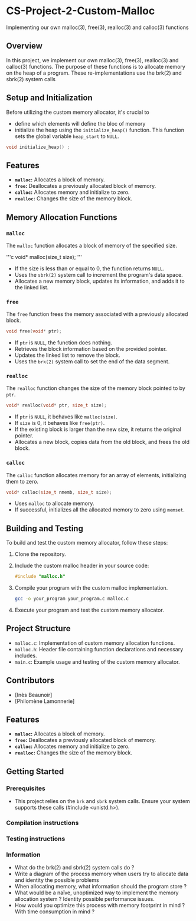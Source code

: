 # CS-Project-2-Custom-Malloc
Implementing our own malloc(3), free(3), realloc(3) and calloc(3)  functions

## Overview

In this project, we implement our own malloc(3), free(3), realloc(3) and calloc(3) functions. The purpose of these functions is to allocate memory on the heap of a program. These re-implementations use the brk(2) and sbrk(2) system calls

## Setup and Initialization

Before utilizing the custom memory allocator, it's crucial to
- define which elements will define the bloc of memory
- initialize the heap using the `initialize_heap()` function. This function sets the global variable `heap_start` to `NULL`.
```c
void initialize_heap() ;
```

## Features

- **`malloc`:** Allocates a block of memory.
- **`free`:** Deallocates a previously allocated block of memory.
- **`calloc`:** Allocates memory and initialize to zero.
- **`realloc`:** Changes the size of the memory block.

## Memory Allocation Functions

### `malloc`

The `malloc` function allocates a block of memory of the specified size.

'''c
void* malloc(size_t size);
'''

- If the size is less than or equal to 0, the function returns `NULL`.
- Uses the `sbrk(2)` system call to increment the program's data space.
- Allocates a new memory block, updates its information, and adds it to the linked list.

### `free`

The `free` function frees the memory associated with a previously allocated block.

```c
void free(void* ptr);
```

- If `ptr` is `NULL`, the function does nothing.
- Retrieves the block information based on the provided pointer.
- Updates the linked list to remove the block.
- Uses the `brk(2)` system call to set the end of the data segment.

### `realloc`

The `realloc` function changes the size of the memory block pointed to by `ptr`.

```c
void* realloc(void* ptr, size_t size);
```

- If `ptr` is `NULL`, it behaves like `malloc(size)`.
- If `size` is 0, it behaves like `free(ptr)`.
- If the existing block is larger than the new size, it returns the original pointer.
- Allocates a new block, copies data from the old block, and frees the old block.

### `calloc`

The `calloc` function allocates memory for an array of elements, initializing them to zero.

```c
void* calloc(size_t nmemb, size_t size);
```

- Uses `malloc` to allocate memory.
- If successful, initializes all the allocated memory to zero using `memset`.

## Building and Testing

To build and test the custom memory allocator, follow these steps:

1. Clone the repository.
2. Include the custom malloc header in your source code:

   ```c
   #include "malloc.h"
   ```

3. Compile your program with the custom malloc implementation.

   ```bash
   gcc -o your_program your_program.c malloc.c
   ```

4. Execute your program and test the custom memory allocator.

## Project Structure

- `malloc.c`: Implementation of custom memory allocation functions.
- `malloc.h`: Header file containing function declarations and necessary includes.
- `main.c`: Example usage and testing of the custom memory allocator.

## Contributors

- [Inès Beaunoir]
- [Philomène Lamonnerie]





## Features

- **`malloc`:** Allocates a block of memory.
- **`free`:** Deallocates a previously allocated block of memory.
- **`calloc`:** Allocates memory and initialize to zero.
- **`realloc`:** Changes the size of the memory block.

## Getting Started

### Prerequisites

- This project relies on the `brk` and `sbrk` system calls. Ensure your system supports these calls (#include <unistd.h>).

### Compilation instructions


### Testing instructions




### Information
- What do the brk(2) and sbrk(2) system calls do ?
- Write a diagram of the process memory when users try to allocate data and identity the possible problems
- When allocating memory, what information should the program store ?
- What would be a naïve, unoptimized way to implement the memory allocation system ? Identity possible performance issues.
- How would you optimize this process with memory footprint in mind ? With time consumption in mind ?

